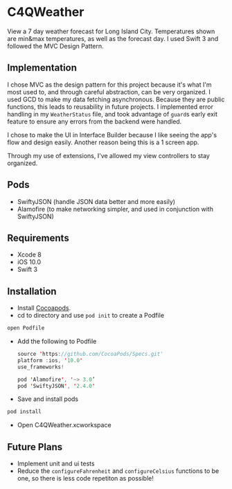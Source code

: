 # C4QWeather
View a 7 day weather forecast for Long Island City. Temperatures shown are min&max temperatures, as well as the forecast day. I used Swift 3 and followed the MVC Design Pattern.

## Implementation
I chose MVC as the design pattern for this project because it's what I'm most used to, and through careful abstraction, can be very organized. I used GCD to make my data fetching asynchronous. Because they are public functions, this leads to reusability in future projects. I implemented error handling in my `WeatherStatus` file, and took advantage of `guard`s early exit feature to ensure any errors from the backend were handled.

I chose to make the UI in Interface Builder because I like seeing the app's flow and design easily. Another reason being this is a 1 screen app. 

Through my use of extensions, I've allowed my view controllers to stay organized.

## Pods
- SwiftyJSON (handle JSON data better and more easily)
- Alamofire (to make networking simpler, and used in conjunction with SwiftyJSON)

## Requirements
- Xcode 8
- iOS 10.0
- Swift 3

## Installation
- Install [Cocoapods](http://guides.cocoapods.org/using/getting-started.html#installation).
- cd to directory and use `pod init` to create a Podfile

```swift
open Podfile
```
- Add the following to Podfile
  ```swift
  source 'https://github.com/CocoaPods/Specs.git'
  platform :ios, '10.0'
  use_frameworks!

  pod 'Alamofire', '~> 3.0’
  pod 'SwiftyJSON', '2.4.0'
  ```
- Save and install pods
```swift
pod install
```
- Open C4QWeather.xcworkspace

## Future Plans
- Implement unit and ui tests
- Reduce the `configureFahrenheit` and `configureCelsius` functions to be one, so there is less code repetiton as possible! 
